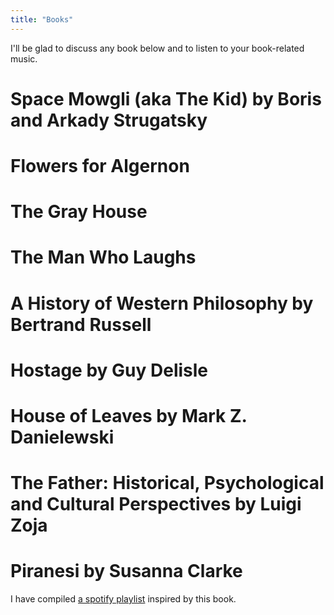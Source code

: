 ```yaml
---
title: "Books"
---
```


I'll be glad to discuss any book below and to listen to your book-related music.

# Space Mowgli (aka The Kid) by Boris and Arkady Strugatsky

# Flowers for Algernon

# The Gray House

# The Man Who Laughs

# A History of Western Philosophy by Bertrand Russell

# Hostage by Guy Delisle

# House of Leaves by Mark Z. Danielewski

# The Father: Historical, Psychological and Cultural Perspectives by Luigi Zoja 

# Piranesi by Susanna Clarke

I have compiled [a spotify playlist](https://open.spotify.com/playlist/3Ex0R3yLV1hpGyrHjeHqmO) inspired by this book.
